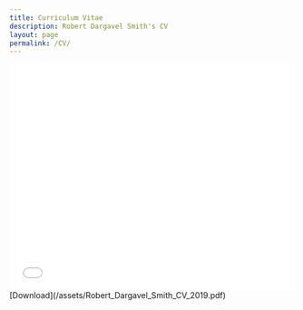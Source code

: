 ```yaml
---
title: Curriculum Vitae
description: Robert Dargavel Smith's CV
layout: page
permalink: /CV/
---
```

<embed src="/assets/Robert_Dargavel_Smith_CV_2019.pdf" type="application/pdf" width="100%" height="400px" />
[Download](/assets/Robert_Dargavel_Smith_CV_2019.pdf)
